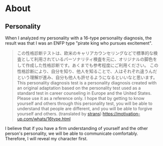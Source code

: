 # About

## Personality

When I analyzed my personality with a 16-type personality diagnosis, the result was that I was an ENFP type "pirate king who pursues excitement".


>この性格診断テストは、欧米のキャリアカウンセリングなどで標準的な検査として利用されているパーソナリティ検査を元に、オリジナルの脚色をして作成した性格診断です。あくまでも参考程度にご利用ください。
>この性格診断により、自分を知り、他人を知ることで、人はそれぞれ違うんだという理解が進み、自分も他人も許せるようになるといいなと思います。
>This personality diagnosis test is a personality diagnosis created with an original adaptation based on the personality test used as a standard test in career counseling in Europe and the United States. Please use it as a reference only.
>I hope that by getting to know yourself and others through this personality test, you will be able to understand that people are different, and you will be able to forgive yourself and others.
>(translated by [strans](https://github.com/sheepla/strans))
><https://motivation-up.com/whats/16type.html>

I believe that if you have a firm understanding of yourself and the other person's personality, we will be able to communicate comfortably. Therefore, I will reveal my character first.

